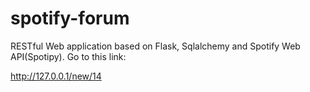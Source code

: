 # spotify-forum
RESTful Web application based on Flask, Sqlalchemy and Spotify Web API(Spotipy).
Go to this link:

http://127.0.0.1/new/14
